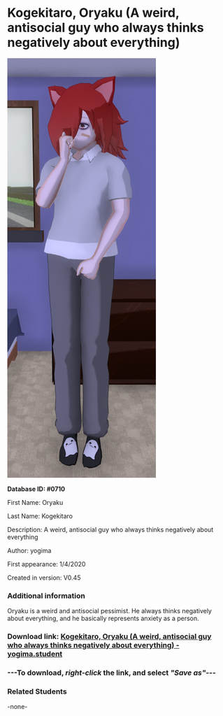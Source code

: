 # Kogekitaro, Oryaku (A weird, antisocial guy who always thinks negatively about everything)

<img src="../../Files/Images/Kogekitaro, Oryaku (A weird, antisocial guy who always thinks negatively about everything).png" title="Kogekitaro, Oryaku (A weird, antisocial guy who always thinks negatively about everything) - yogima">

**Database ID: #0710**

First Name: Oryaku

Last Name: Kogekitaro

Description: A weird, antisocial guy who always thinks negatively about everything

Author: yogima

First appearance: 1/4/2020

Created in version: V0.45

### Additional information

Oryaku is a weird and antisocial pessimist. He always thinks negatively about everything, and he basically represents anxiety as a person.

### Download link: <a href="https://raw.githubusercontent.com/Arbiter1223/Daigaku-Gurashi-Custom-Students/master/Files/Student%20Files/Kogekitaro%2C%20Oryaku%20(A%20weird%2C%20antisocial%20guy%20who%20always%20thinks%20negatively%20about%20everything)%20-%20yogima.student">Kogekitaro, Oryaku (A weird, antisocial guy who always thinks negatively about everything) - yogima.student</a>

### ---**To download, _right-click_ the link, and select _"Save as"_**---

### Related Students

-none-
